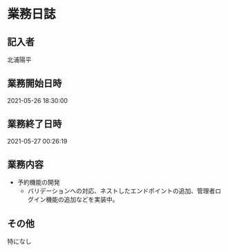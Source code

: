 # 業務日誌

## 記入者

北浦陽平

## 業務開始日時

2021-05-26 18:30:00

## 業務終了日時

2021-05-27 00:26:19

## 業務内容

- 予約機能の開発
	- バリデーションへの対応、ネストしたエンドポイントの追加、管理者ログイン機能の追加などを実装中。

## その他

特になし
